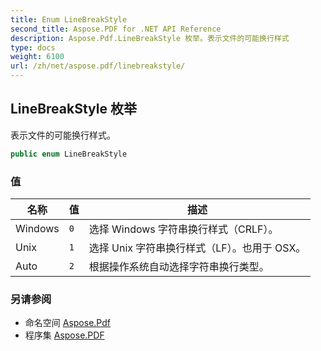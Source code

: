 ```yaml
---
title: Enum LineBreakStyle
second_title: Aspose.PDF for .NET API Reference
description: Aspose.Pdf.LineBreakStyle 枚举。表示文件的可能换行样式
type: docs
weight: 6100
url: /zh/net/aspose.pdf/linebreakstyle/
---
```

## LineBreakStyle 枚举

表示文件的可能换行样式。

```csharp
public enum LineBreakStyle
```

### 值

| 名称 | 值 | 描述 |
| --- | --- | --- |
| Windows | `0` | 选择 Windows 字符串换行样式（CRLF）。 |
| Unix | `1` | 选择 Unix 字符串换行样式（LF）。也用于 OSX。 |
| Auto | `2` | 根据操作系统自动选择字符串换行类型。 |

### 另请参阅

* 命名空间 [Aspose.Pdf](../../aspose.pdf/)
* 程序集 [Aspose.PDF](../../)